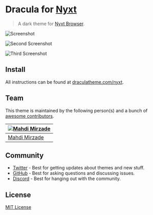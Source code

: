 # Dracula for [Nyxt](https://nyxt.atlas.engineer/)

> A dark theme for [Nyxt Browser](https://nyxt.atlas.engineer/).

![Screenshot](./screenshot.png)

![Second Screenshot](./screenshot.1.png)

![Third Screenshot](./screenshot.2.png)

## Install

All instructions can be found at [draculatheme.com/nyxt](https://draculatheme.com/nyxt).

## Team

This theme is maintained by the following person(s) and a bunch of [awesome contributors](https://github.com/dracula/nyxt/graphs/contributors).

| [![Mahdi Mirzade](https://github.com/mahdimirzade.png?size=100)](https://github.com/mahdimirzade) |
| ------------------------------------------------------------------------------------------------- |
| [Mahdi Mirzade](https://github.com/mahdimirzade)                                                  |

## Community

- [Twitter](https://twitter.com/draculatheme) - Best for getting updates about themes and new stuff.
- [GitHub](https://github.com/dracula/dracula-theme/discussions) - Best for asking questions and discussing issues.
- [Discord](https://draculatheme.com/discord-invite) - Best for hanging out with the community.

## License

[MIT License](./LICENSE)
